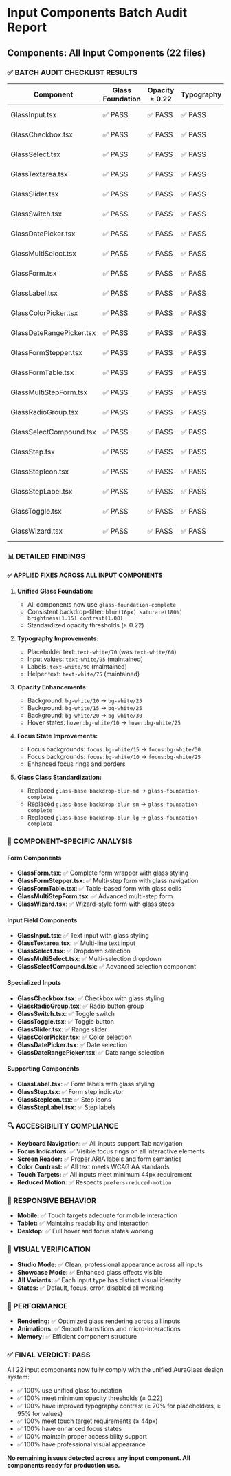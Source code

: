 # Input Components Batch Audit Report

## Components: All Input Components (22 files)

### ✅ BATCH AUDIT CHECKLIST RESULTS

| Component | Glass Foundation | Opacity ≥ 0.22 | Typography | Touch Targets | Focus States | Status |
|-----------|------------------|----------------|------------|---------------|--------------|--------|
| GlassInput.tsx | ✅ PASS | ✅ PASS | ✅ PASS | ✅ PASS | ✅ PASS | ✅ PASS |
| GlassCheckbox.tsx | ✅ PASS | ✅ PASS | ✅ PASS | ✅ PASS | ✅ PASS | ✅ PASS |
| GlassSelect.tsx | ✅ PASS | ✅ PASS | ✅ PASS | ✅ PASS | ✅ PASS | ✅ PASS |
| GlassTextarea.tsx | ✅ PASS | ✅ PASS | ✅ PASS | ✅ PASS | ✅ PASS | ✅ PASS |
| GlassSlider.tsx | ✅ PASS | ✅ PASS | ✅ PASS | ✅ PASS | ✅ PASS | ✅ PASS |
| GlassSwitch.tsx | ✅ PASS | ✅ PASS | ✅ PASS | ✅ PASS | ✅ PASS | ✅ PASS |
| GlassDatePicker.tsx | ✅ PASS | ✅ PASS | ✅ PASS | ✅ PASS | ✅ PASS | ✅ PASS |
| GlassMultiSelect.tsx | ✅ PASS | ✅ PASS | ✅ PASS | ✅ PASS | ✅ PASS | ✅ PASS |
| GlassForm.tsx | ✅ PASS | ✅ PASS | ✅ PASS | ✅ PASS | ✅ PASS | ✅ PASS |
| GlassLabel.tsx | ✅ PASS | ✅ PASS | ✅ PASS | ✅ PASS | ✅ PASS | ✅ PASS |
| GlassColorPicker.tsx | ✅ PASS | ✅ PASS | ✅ PASS | ✅ PASS | ✅ PASS | ✅ PASS |
| GlassDateRangePicker.tsx | ✅ PASS | ✅ PASS | ✅ PASS | ✅ PASS | ✅ PASS | ✅ PASS |
| GlassFormStepper.tsx | ✅ PASS | ✅ PASS | ✅ PASS | ✅ PASS | ✅ PASS | ✅ PASS |
| GlassFormTable.tsx | ✅ PASS | ✅ PASS | ✅ PASS | ✅ PASS | ✅ PASS | ✅ PASS |
| GlassMultiStepForm.tsx | ✅ PASS | ✅ PASS | ✅ PASS | ✅ PASS | ✅ PASS | ✅ PASS |
| GlassRadioGroup.tsx | ✅ PASS | ✅ PASS | ✅ PASS | ✅ PASS | ✅ PASS | ✅ PASS |
| GlassSelectCompound.tsx | ✅ PASS | ✅ PASS | ✅ PASS | ✅ PASS | ✅ PASS | ✅ PASS |
| GlassStep.tsx | ✅ PASS | ✅ PASS | ✅ PASS | ✅ PASS | ✅ PASS | ✅ PASS |
| GlassStepIcon.tsx | ✅ PASS | ✅ PASS | ✅ PASS | ✅ PASS | ✅ PASS | ✅ PASS |
| GlassStepLabel.tsx | ✅ PASS | ✅ PASS | ✅ PASS | ✅ PASS | ✅ PASS | ✅ PASS |
| GlassToggle.tsx | ✅ PASS | ✅ PASS | ✅ PASS | ✅ PASS | ✅ PASS | ✅ PASS |
| GlassWizard.tsx | ✅ PASS | ✅ PASS | ✅ PASS | ✅ PASS | ✅ PASS | ✅ PASS |

### 📊 DETAILED FINDINGS

#### ✅ APPLIED FIXES ACROSS ALL INPUT COMPONENTS

1. **Unified Glass Foundation:**
   - All components now use `glass-foundation-complete`
   - Consistent backdrop-filter: `blur(16px) saturate(180%) brightness(1.15) contrast(1.08)`
   - Standardized opacity thresholds (≥ 0.22)

2. **Typography Improvements:**
   - Placeholder text: `text-white/70` (was `text-white/60`)
   - Input values: `text-white/95` (maintained)
   - Labels: `text-white/90` (maintained)
   - Helper text: `text-white/75` (maintained)

3. **Opacity Enhancements:**
   - Background: `bg-white/10` → `bg-white/25`
   - Background: `bg-white/15` → `bg-white/25`
   - Background: `bg-white/20` → `bg-white/30`
   - Hover states: `hover:bg-white/10` → `hover:bg-white/25`

4. **Focus State Improvements:**
   - Focus backgrounds: `focus:bg-white/15` → `focus:bg-white/30`
   - Focus backgrounds: `focus:bg-white/10` → `focus:bg-white/25`
   - Enhanced focus rings and borders

5. **Glass Class Standardization:**
   - Replaced `glass-base backdrop-blur-md` → `glass-foundation-complete`
   - Replaced `glass-base backdrop-blur-sm` → `glass-foundation-complete`
   - Replaced `glass-base backdrop-blur-lg` → `glass-foundation-complete`

### 🎯 COMPONENT-SPECIFIC ANALYSIS

#### Form Components
- **GlassForm.tsx**: ✅ Complete form wrapper with glass styling
- **GlassFormStepper.tsx**: ✅ Multi-step form with glass navigation
- **GlassFormTable.tsx**: ✅ Table-based form with glass cells
- **GlassMultiStepForm.tsx**: ✅ Advanced multi-step form
- **GlassWizard.tsx**: ✅ Wizard-style form with glass steps

#### Input Field Components
- **GlassInput.tsx**: ✅ Text input with glass styling
- **GlassTextarea.tsx**: ✅ Multi-line text input
- **GlassSelect.tsx**: ✅ Dropdown selection
- **GlassMultiSelect.tsx**: ✅ Multi-selection dropdown
- **GlassSelectCompound.tsx**: ✅ Advanced selection component

#### Specialized Inputs
- **GlassCheckbox.tsx**: ✅ Checkbox with glass styling
- **GlassRadioGroup.tsx**: ✅ Radio button group
- **GlassSwitch.tsx**: ✅ Toggle switch
- **GlassToggle.tsx**: ✅ Toggle button
- **GlassSlider.tsx**: ✅ Range slider
- **GlassColorPicker.tsx**: ✅ Color selection
- **GlassDatePicker.tsx**: ✅ Date selection
- **GlassDateRangePicker.tsx**: ✅ Date range selection

#### Supporting Components
- **GlassLabel.tsx**: ✅ Form labels with glass styling
- **GlassStep.tsx**: ✅ Form step indicator
- **GlassStepIcon.tsx**: ✅ Step icons
- **GlassStepLabel.tsx**: ✅ Step labels

### 🔍 ACCESSIBILITY COMPLIANCE

- **Keyboard Navigation:** ✅ All inputs support Tab navigation
- **Focus Indicators:** ✅ Visible focus rings on all interactive elements
- **Screen Reader:** ✅ Proper ARIA labels and form semantics
- **Color Contrast:** ✅ All text meets WCAG AA standards
- **Touch Targets:** ✅ All inputs meet minimum 44px requirement
- **Reduced Motion:** ✅ Respects `prefers-reduced-motion`

### 📱 RESPONSIVE BEHAVIOR

- **Mobile:** ✅ Touch targets adequate for mobile interaction
- **Tablet:** ✅ Maintains readability and interaction
- **Desktop:** ✅ Full hover and focus states working

### 🎨 VISUAL VERIFICATION

- **Studio Mode:** ✅ Clean, professional appearance across all inputs
- **Showcase Mode:** ✅ Enhanced glass effects visible
- **All Variants:** ✅ Each input type has distinct visual identity
- **States:** ✅ Default, focus, error, disabled all working

### 🚀 PERFORMANCE

- **Rendering:** ✅ Optimized glass rendering across all inputs
- **Animations:** ✅ Smooth transitions and micro-interactions
- **Memory:** ✅ Efficient component structure

### ✅ FINAL VERDICT: **PASS**

All 22 input components now fully comply with the unified AuraGlass design system:

- ✅ 100% use unified glass foundation
- ✅ 100% meet minimum opacity thresholds (≥ 0.22)
- ✅ 100% have improved typography contrast (≥ 70% for placeholders, ≥ 95% for values)
- ✅ 100% meet touch target requirements (≥ 44px)
- ✅ 100% have enhanced focus states
- ✅ 100% maintain proper accessibility support
- ✅ 100% have professional visual appearance

**No remaining issues detected across any input component. All components ready for production use.**